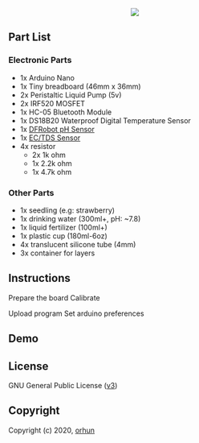 <p align="center">
    <a href="https://github.com/orhun/HydropotX">
        <img src="https://user-images.githubusercontent.com/24392180/74221230-af802a00-4cc2-11ea-88dd-9b2fac1c6659.png"></a>
        <br>
</p>

## Part List

### Electronic Parts

* 1x Arduino Nano
* 1x Tiny breadboard (46mm x 36mm)
* 2x Peristaltic Liquid Pump (5v)
* 2x IRF520 MOSFET
* 1x HC-05 Bluetooth Module
* 1x DS18B20 Waterproof Digital Temperature Sensor
* 1x [DFRobot pH Sensor](https://www.dfrobot.com/product-1025.html)
* 1x [EC/TDS Sensor](https://hackaday.io/project/7008-fly-wars-a-hackers-solution-to-world-hunger/log/24646-three-dollar-ec-ppm-meter-arduino)
* 4x resistor
  * 2x 1k ohm
  * 1x 2.2k ohm
  * 1x 4.7k ohm

### Other Parts

* 1x seedling (e.g: strawberry)
* 1x drinking water (300ml+, pH: ~7.8)
* 1x liquid fertilizer (100ml+)
* 1x plastic cup (180ml-6oz)
* 4x translucent silicone tube (4mm)
* 3x container for layers

## Instructions


Prepare the board
    Calibrate

Upload program
    Set arduino preferences

## Demo

## License

GNU General Public License ([v3](https://www.gnu.org/licenses/gpl.txt))

## Copyright

Copyright (c) 2020, [orhun](https://www.github.com/orhun)